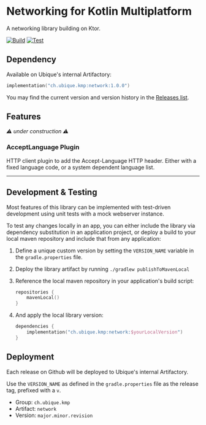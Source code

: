 # Networking for Kotlin Multiplatform

A networking library building on Ktor.

[![Build](https://github.com/UbiqueInnovation/networklib-kmp/actions/workflows/build.yml/badge.svg)](https://github.com/UbiqueInnovation/networklib-kmp/actions/workflows/build.yml)
[![Test](https://github.com/UbiqueInnovation/networklib-kmp/actions/workflows/test.yml/badge.svg)](https://github.com/UbiqueInnovation/networklib-kmp/actions/workflows/test.yml)

## Dependency

Available on Ubique's internal Artifactory:
```kotlin
implementation("ch.ubique.kmp:network:1.0.0")
```

You may find the current version and version history in the [Releases list](https://github.com/UbiqueInnovation/networklib-kmp/releases).

## Features

_⚠ under construction ⚠_

### AcceptLanguage Plugin
HTTP client plugin to add the Accept-Language HTTP header. Either with a fixed language code, or a system dependent language list.

---

## Development & Testing

Most features of this library can be implemented with test-driven development using unit tests with a mock webserver instance.

To test any changes locally in an app, you can either include the library via dependency substitution in an application project,
or deploy a build to your local maven repository and include that from any application:

1. Define a unique custom version by setting the `VERSION_NAME` variable in the `gradle.properties` file.
2. Deploy the library artifact by running `./gradlew publishToMavenLocal`
3. Reference the local maven repository in your application's build script:

    ```kotlin
    repositories {
        mavenLocal()
    }
    ```

4. And apply the local library version:

    ```kotlin
    dependencies {
        implementation("ch.ubique.kmp:network:$yourLocalVersion")
    }
    ```

## Deployment

Each release on Github will be deployed to Ubique's internal Artifactory.

Use the `VERSION_NAME` as defined in the `gradle.properties` file as the release tag, prefixed with a `v`.

* Group: `ch.ubique.kmp`
* Artifact: `network`
* Version: `major.minor.revision`
